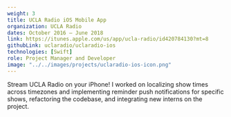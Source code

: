 ```yaml
---
weight: 3
title: UCLA Radio iOS Mobile App
organization: UCLA Radio
dates: October 2016 – June 2018
link: https://itunes.apple.com/us/app/ucla-radio/id420784130?mt=8
githubLink: uclaradio/uclaradio-ios
technologies: [Swift]
role: Project Manager and Developer
image: "../../images/projects/uclaradio-ios-icon.png"
---
```


Stream UCLA Radio on your iPhone! I worked on localizing show times across timezones and implementing reminder push notifications for specific shows, refactoring the codebase, and integrating new interns on the project.
